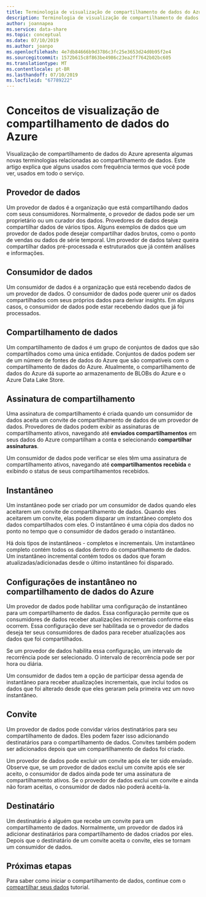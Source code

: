 ```yaml
---
title: Terminologia de visualização de compartilhamento de dados do Azure
description: Terminologia de visualização de compartilhamento de dados do Azure
author: joannapea
ms.service: data-share
ms.topic: conceptual
ms.date: 07/10/2019
ms.author: joanpo
ms.openlocfilehash: 4e7db84666b9d3786c3fc25e3653d24d0b95f2e4
ms.sourcegitcommit: 1572b615c8f863be4986c23ea2ff7642b02bc605
ms.translationtype: MT
ms.contentlocale: pt-BR
ms.lasthandoff: 07/10/2019
ms.locfileid: "67789222"
---
```

# <a name="azure-data-share-preview-concepts"></a>Conceitos de visualização de compartilhamento de dados do Azure 

Visualização de compartilhamento de dados do Azure apresenta algumas novas terminologias relacionadas ao compartilhamento de dados. Este artigo explica que alguns usados com frequência termos que você pode ver, usados em todo o serviço. 

## <a name="data-provider"></a>Provedor de dados

Um provedor de dados é a organização que está compartilhando dados com seus consumidores. Normalmente, o provedor de dados pode ser um proprietário ou um curador dos dados. Provedores de dados deseja compartilhar dados de vários tipos. Alguns exemplos de dados que um provedor de dados pode desejar compartilhar dados brutos, como o ponto de vendas ou dados de série temporal. Um provedor de dados talvez queira compartilhar dados pré-processada e estruturados que já contém análises e informações. 

## <a name="data-consumer"></a>Consumidor de dados 

Um consumidor de dados é a organização que está recebendo dados de um provedor de dados. O consumidor de dados pode querer unir os dados compartilhados com seus próprios dados para derivar insights. Em alguns casos, o consumidor de dados pode estar recebendo dados que já foi processados. 

## <a name="data-share"></a>Compartilhamento de dados

Um compartilhamento de dados é um grupo de conjuntos de dados que são compartilhados como uma única entidade. Conjuntos de dados podem ser de um número de fontes de dados do Azure que são compatíveis com o compartilhamento de dados do Azure. Atualmente, o compartilhamento de dados do Azure dá suporte ao armazenamento de BLOBs do Azure e o Azure Data Lake Store. 

## <a name="share-subscription"></a>Assinatura de compartilhamento 

Uma assinatura de compartilhamento é criada quando um consumidor de dados aceita um convite de compartilhamento de dados de um provedor de dados. Provedores de dados podem exibir as assinaturas de compartilhamento ativos, navegando até **enviados compartilhamentos** em seus dados do Azure compartilham a conta e selecionando **compartilhar assinaturas**.

Um consumidor de dados pode verificar se eles têm uma assinatura de compartilhamento ativos, navegando até **compartilhamentos recebida** e exibindo o status de seus compartilhamentos recebidos. 

## <a name="snapshot"></a>Instantâneo

Um instantâneo pode ser criado por um consumidor de dados quando eles aceitarem um convite de compartilhamento de dados. Quando eles aceitarem um convite, elas podem disparar um instantâneo completo dos dados compartilhados com eles. O instantâneo é uma cópia dos dados no ponto no tempo que o consumidor de dados gerado o instantâneo. 

Há dois tipos de instantâneos - completos e incrementais. Um instantâneo completo contém todos os dados dentro do compartilhamento de dados. Um instantâneo incremental contém todos os dados que foram atualizadas/adicionadas desde o último instantâneo foi disparado. 

## <a name="snapshot-settings-in-azure-data-share"></a>Configurações de instantâneo no compartilhamento de dados do Azure
 
Um provedor de dados pode habilitar uma configuração de instantâneo para um compartilhamento de dados. Essa configuração permite que os consumidores de dados receber atualizações incrementais conforme elas ocorrem. Essa configuração deve ser habilitada se o provedor de dados deseja ter seus consumidores de dados para receber atualizações aos dados que foi compartilhados. 

Se um provedor de dados habilita essa configuração, um intervalo de recorrência pode ser selecionado. O intervalo de recorrência pode ser por hora ou diária. 

Um consumidor de dados tem a opção de participar dessa agenda de instantâneo para receber atualizações incrementais, que inclui todos os dados que foi alterado desde que eles geraram pela primeira vez um novo instantâneo. 

## <a name="invitation"></a>Convite

Um provedor de dados pode convidar vários destinatários para seu compartilhamento de dados. Eles podem fazer isso adicionando destinatários para o compartilhamento de dados. Convites também podem ser adicionados depois que um compartilhamento de dados foi criado. 

Um provedor de dados pode excluir um convite após ele ter sido enviado. Observe que, se um provedor de dados exclui um convite após ele ser aceito, o consumidor de dados ainda pode ter uma assinatura de compartilhamento ativos. Se o provedor de dados exclui um convite e ainda não foram aceitas, o consumidor de dados não poderá aceitá-la. 

## <a name="recipient"></a>Destinatário

Um destinatário é alguém que recebe um convite para um compartilhamento de dados. Normalmente, um provedor de dados irá adicionar destinatários para compartilhamento de dados criados por eles. Depois que o destinatário de um convite aceita o convite, eles se tornam um consumidor de dados.  

## <a name="next-steps"></a>Próximas etapas

Para saber como iniciar o compartilhamento de dados, continue com o [compartilhar seus dados](share-your-data.md) tutorial.

